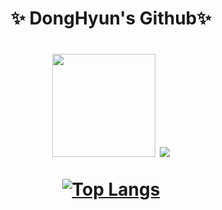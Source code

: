 
<div align="center">
  <h1> ✨ DongHyun's Github✨ <h1/>
    <img align='mid' src="https://github-readme-stats.vercel.app/api?username=sunso514&show_icons=true&theme=radical" height="165">
    <img align='mid' src="http://mazassumnida.wtf/api/v2/generate_badge?boj=sunso514">
    
   [![Top Langs](https://github-readme-stats.vercel.app/api/top-langs/?username=sunso514&langs_count=10&layout=compact&theme=dark)](https://github.com/sunso514/sunso514)﻿
</div>

<!--


- 🔭 I’m currently working on ...
- 🌱 I’m currently learning ...
- 👯 I’m looking to collaborate on ...
- 🤔 I’m looking for help with ...
- 💬 Ask me about ...
- 📫 How to reach me: ...
- 😄 Pronouns: ...
- ⚡ Fun fact: ...
-->
